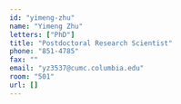```yaml
---
id: "yimeng-zhu"
name: "Yimeng Zhu"
letters: ["PhD"]
title: "Postdoctoral Research Scientist"
phone: "851-4785"
fax: ""
email: "yz3537@cumc.columbia.edu"
room: "501"
url: []
---
```

